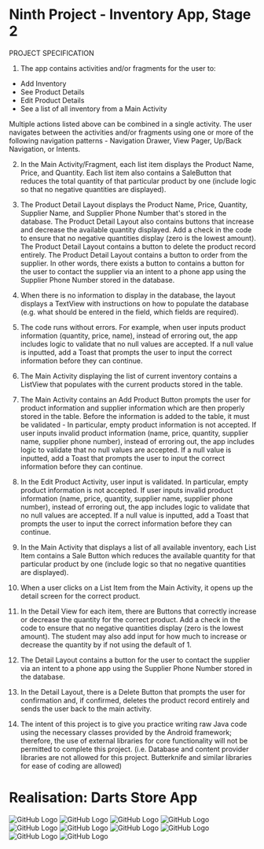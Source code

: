 # Ninth Project - Inventory App, Stage 2

PROJECT SPECIFICATION
1. The app contains activities and/or fragments for the user to:
- Add Inventory
- See Product Details
- Edit Product Details
- See a list of all inventory from a Main Activity

Multiple actions listed above can be combined in a single activity.
The user navigates between the activities and/or fragments using one or more of the following navigation patterns - Navigation Drawer, View Pager, Up/Back Navigation, or Intents.

2. In the Main Activity/Fragment, each list item displays the Product Name, Price, and Quantity. 
Each list item also contains a SaleButton that reduces the total quantity of that particular product by one (include logic so that no negative quantities are displayed).

3. The Product Detail Layout displays the Product Name, Price, Quantity, Supplier Name, and Supplier Phone Number that's stored in the database.
 The Product Detail Layout also contains buttons that increase and decrease the available quantity displayed. 
 Add a check in the code to ensure that no negative quantities display (zero is the lowest amount). 
 The Product Detail Layout contains a button to delete the product record entirely. 
 The Product Detail Layout contains a button to order from the supplier. 
 In other words, there exists a button to contains a button for the user to contact the supplier via an intent to a phone app using the Supplier Phone Number stored in the database.

4. When there is no information to display in the database, the layout displays a TextView with instructions on how to populate the database (e.g. what should be entered in the field, which fields are required).

5. The code runs without errors. 
For example, when user inputs product information (quantity, price, name), instead of erroring out, the app includes logic to validate that no null values are accepted. 
If a null value is inputted, add a Toast that prompts the user to input the correct information before they can continue.

6. The Main Activity displaying the list of current inventory contains a ListView that populates with the current products stored in the table.

7. The Main Activity contains an Add Product Button prompts the user for product information and supplier information which are then properly stored in the table. 
Before the information is added to the table, it must be validated -
In particular, empty product information is not accepted. 
If user inputs invalid product information (name, price, quantity, supplier name, supplier phone number), instead of erroring out, the app includes logic to validate that no null values are accepted. 
If a null value is inputted, add a Toast that prompts the user to input the correct information before they can continue.

8. In the Edit Product Activity, user input is validated. In particular, empty product information is not accepted. 
If user inputs invalid product information (name, price, quantity, supplier name, supplier phone number), instead of erroring out, the app includes logic to validate that no null values are accepted. 
If a null value is inputted, add a Toast that prompts the user to input the correct information before they can continue.

9. In the Main Activity that displays a list of all available inventory, each List Item contains a Sale Button which reduces the available quantity for that particular product by one (include logic so that no negative quantities are displayed).

10. When a user clicks on a List Item from the Main Activity, it opens up the detail screen for the correct product.

11. In the Detail View for each item, there are Buttons that correctly increase or decrease the quantity for the correct product. 
Add a check in the code to ensure that no negative quantities display (zero is the lowest amount). 
The student may also add input for how much to increase or decrease the quantity by if not using the default of 1. 

12. The Detail Layout contains a button for the user to contact the supplier via an intent to a phone app using the Supplier Phone Number stored in the database.

13. In the Detail Layout, there is a Delete Button that prompts the user for confirmation and, if confirmed, deletes the product record entirely and sends the user back to the main activity.

14. The intent of this project is to give you practice writing raw Java code using the necessary classes provided by the Android framework; therefore, the use of external libraries for core functionality will not be permitted to complete this project. 
(i.e. Database and content provider libraries are not allowed for this project. Butterknife and similar libraries for ease of coding are allowed)


# Realisation: Darts Store App

![GitHub Logo](Screenshots/screen1.png) ![GitHub Logo](Screenshots/screen2.png) ![GitHub Logo](Screenshots/screen3.png) ![GitHub Logo](Screenshots/screen4.png) ![GitHub Logo](Screenshots/screen5.png) ![GitHub Logo](Screenshots/screen6.png) ![GitHub Logo](Screenshots/screen7.png) ![GitHub Logo](Screenshots/screen8.png) ![GitHub Logo](Screenshots/screen9.png) ![GitHub Logo](Screenshots/screen10.png) 
